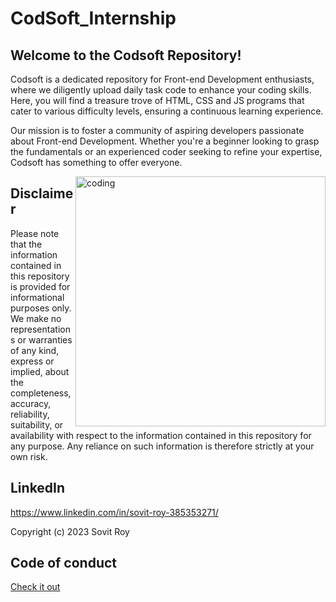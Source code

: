 # CodSoft_Internship
## Welcome to the Codsoft Repository!

Codsoft is a dedicated repository for Front-end Development enthusiasts, where we diligently upload daily task code to enhance your coding skills. Here, you will find a treasure trove of HTML, CSS and JS programs that cater to various difficulty levels, ensuring a continuous learning experience.

Our mission is to foster a community of aspiring developers passionate about Front-end Development. Whether you're a beginner looking to grasp the fundamentals or an experienced coder seeking to refine your expertise, Codsoft has something to offer everyone.

<img align="right" alt="coding" width="400" src="https://assets.zyrosite.com/cdn-cgi/image/format=auto,w=608,fit=crop,q=95/Aq20eV79zLfpXV6b/logo-png-mnl7npnlXjHPl9KV.png">


## Disclaimer

Please note that the information contained in this repository is provided for informational purposes only. We make no representations or warranties of any kind, express or implied, about the completeness, accuracy, reliability, suitability, or availability with respect to the information contained in this repository for any purpose. Any reliance on such information is therefore strictly at your own risk.


## LinkedIn
https://www.linkedin.com/in/sovit-roy-385353271/


Copyright (c) 2023 Sovit Roy

## Code of conduct
[Check it out](Code_of_Conduct.md)
